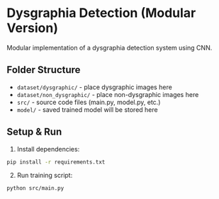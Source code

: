 # Dysgraphia Detection (Modular Version)

Modular implementation of a dysgraphia detection system using CNN.

## Folder Structure
- `dataset/dysgraphic/` - place dysgraphic images here
- `dataset/non_dysgraphic/` - place non-dysgraphic images here
- `src/` - source code files (main.py, model.py, etc.)
- `model/` - saved trained model will be stored here

## Setup & Run
1. Install dependencies:
```bash
pip install -r requirements.txt
```

2. Run training script:
```bash
python src/main.py
```